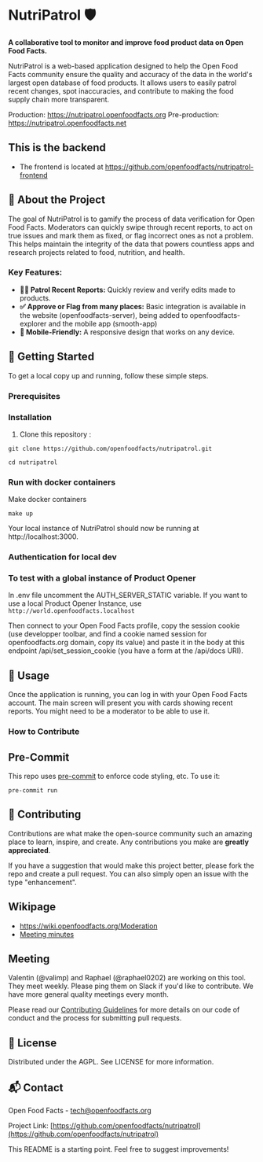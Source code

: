 # **NutriPatrol 🛡️**

**A collaborative tool to monitor and improve food product data on Open Food Facts.**

NutriPatrol is a web-based application designed to help the Open Food Facts community ensure the quality and accuracy of the data in the world's largest open database of food products. It allows users to easily patrol recent changes, spot inaccuracies, and contribute to making the food supply chain more transparent.

Production: <https://nutripatrol.openfoodfacts.org>
Pre-production: <https://nutripatrol.openfoodfacts.net>

## This is the backend
- The frontend is located at https://github.com/openfoodfacts/nutripatrol-frontend

## **🌟 About the Project**

The goal of NutriPatrol is to gamify the process of data verification for Open Food Facts. Moderators can quickly swipe through recent reports, to act on true issues and mark them as fixed, or flag incorrect ones as not a problem. This helps maintain the integrity of the data that powers countless apps and research projects related to food, nutrition, and health.

### **Key Features:**

* **🕵️‍♀️ Patrol Recent Reports:** Quickly review and verify edits made to products.  
* **✅ Approve or Flag from many places:** Basic integration is available in the website (openfoodfacts-server), being added to openfoodfacts-explorer and the mobile app (smooth-app)  
* **📱 Mobile-Friendly:** A responsive design that works on any device.

## **🚀 Getting Started**

To get a local copy up and running, follow these simple steps.

### **Prerequisites**

### **Installation**

1. Clone this repository :

```console
git clone https://github.com/openfoodfacts/nutripatrol.git
```

```console
cd nutripatrol
```

### Run with docker containers

Make docker containers

```console
make up
```

Your local instance of NutriPatrol should now be running at http://localhost:3000.
### Authentication for local dev

### To test with a global instance of Product Opener

In .env file uncomment the AUTH_SERVER_STATIC variable.
If you want to use a local Product Opener Instance, use `http://world.openfoodfacts.localhost`

Then connect to your Open Food Facts profile, copy the session cookie (use developper toolbar, and find a cookie named session for openfoodfacts.org domain, copy its value)
and paste it in the body at this endpoint /api/set_session_cookie (you have a form at the /api/docs URI).

## **📖 Usage**

Once the application is running, you can log in with your Open Food Facts account. The main screen will present you with cards showing recent reports. You might need to be a moderator to be able to use it.

### **How to Contribute**


## Pre-Commit

This repo uses [pre-commit](https://pre-commit.com/) to enforce code styling, etc. To use it:

```console
pre-commit run
```
## **🤝 Contributing**

Contributions are what make the open-source community such an amazing place to learn, inspire, and create. Any contributions you make are **greatly appreciated**.

If you have a suggestion that would make this project better, please fork the repo and create a pull request. You can also simply open an issue with the type "enhancement".


## Wikipage

- <https://wiki.openfoodfacts.org/Moderation>
- [Meeting minutes](https://docs.google.com/document/d/1B9Ci42kl_jrFt2hi3PiWW9tM9l6B1sI5kQMI9Zd6QS4/edit)

## Meeting

Valentin (@valimp) and Raphael (@raphael0202) are working on this tool. They meet weekly. Please ping them on Slack if you'd like to contribute.
We have more general quality meetings every month.

Please read our [Contributing Guidelines](https://github.com/openfoodfacts/nutripatrol/blob/main/CONTRIBUTING.md) for more details on our code of conduct and the process for submitting pull requests.

## **📜 License**

Distributed under the AGPL. See LICENSE for more information.

## **📬 Contact**

Open Food Facts - tech@openfoodfacts.org

Project Link: [https://github.com/openfoodfacts/nutripatrol](https://github.com/openfoodfacts/nutripatrol)

This README is a starting point. Feel free to suggest improvements!

